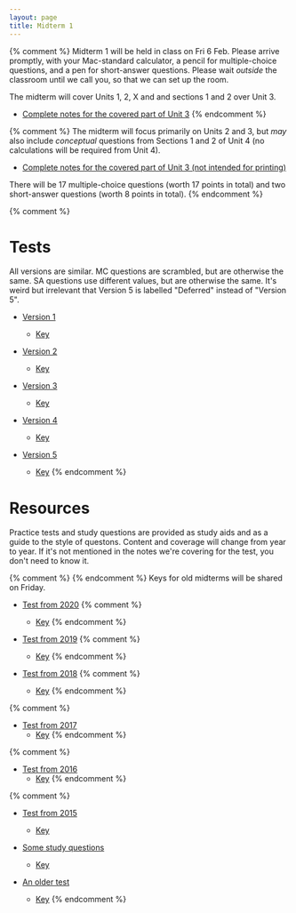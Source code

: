 ```yaml
---
layout: page
title: Midterm 1
---
```


{% comment %} 
Midterm 1 will be held in class on Fri 6 Feb. Please arrive promptly, with your Mac-standard calculator, a pencil for multiple-choice questions, and a pen for short-answer questions. Please wait _outside_ the classroom until we call you, so that we can set up the room.

The midterm will cover Units 1, 2, X and and sections 1 and 2 over Unit 3.

* [Complete notes for the covered part of Unit 3](materials/nonlinear.cut.complete.pdf)
{% endcomment %} 

{% comment %} 
The midterm will focus primarily on Units 2 and 3, but _may_ also include _conceptual_ questions from Sections 1 and 2 of Unit 4 (no calculations will be required from Unit 4).

* [Complete notes for the covered part of Unit 3 (not intended for printing)](/materials/structure_prelim.complete.pdf)

There will be 17 multiple-choice questions (worth 17 points in total) and two short-answer questions (worth 8 points in total).
{% endcomment %} 

{% comment %} 

# Tests

All versions are similar. MC questions are scrambled, but are otherwise the same. SA questions use different values, but are otherwise the same. It's weird but irrelevant that Version 5 is labelled "Deferred" instead of "Version 5".

* [Version 1](materials/midterm1.1.test.pdf)
    * [Key](materials/midterm1.1.key.pdf)

* [Version 2](materials/midterm1.2.test.pdf)
    * [Key](materials/midterm1.2.key.pdf)

* [Version 3](materials/midterm1.3.test.pdf)
    * [Key](materials/midterm1.3.key.pdf)

* [Version 4](materials/midterm1.4.test.pdf)
    * [Key](materials/midterm1.4.key.pdf)

* [Version 5](materials/midterm1.5.test.pdf)
    * [Key](materials/midterm1.5.key.pdf)
{% endcomment %} 

# Resources

Practice tests and study questions are provided as study aids and as a guide to the style of questons. Content and coverage will change from year to year. If it's not mentioned in the notes we're covering for the test, you don't need to know it.

{% comment %} 
{% endcomment %} 
Keys for old midterms will be shared on Friday. 

* [Test from 2020](materials/2020/midterm1.1.test.pdf)
{% comment %} 
    * [Key](materials/2019/midterm1.1.key.pdf)
{% endcomment %} 

* [Test from 2019](materials/2019/midterm1.1.test.pdf)
{% comment %} 
    * [Key](materials/2019/midterm1.1.key.pdf)
{% endcomment %} 

* [Test from 2018](materials/2018/midterm1.1.test.pdf)
{% comment %} 
    * [Key](materials/2018/midterm1.1.key.pdf)
{% endcomment %} 

{% comment %} 
* [Test from 2017](materials/2017/midterm1.1.test.pdf)
    * [Key](materials/2017/midterm1.1.key.pdf)
{% endcomment %} 

{% comment %} 
* [Test from 2016](materials/2016/midterm1.1.test.pdf)
    * [Key](materials/2016/midterm1.1.key.pdf)
{% endcomment %} 

{% comment %} 
* [Test from 2015](http://lalashan.mcmaster.ca/3SS/midterm1.1.test.pdf)
  * [Key](http://lalashan.mcmaster.ca/3SS/midterm1.1.key.pdf)

* [Some study questions](http://lalashan.mcmaster.ca/3SS/2014/midterm1sq.test.pdf)
  * [Key](http://lalashan.mcmaster.ca/3SS/2014/midterm1sq.key.pdf)

* [An older test](http://lalashan.mcmaster.ca/3SS/2015/midterm13.test.pdf)
  * [Key](http://lalashan.mcmaster.ca/3SS/2015/midterm13.key.pdf)
{% endcomment %} 
